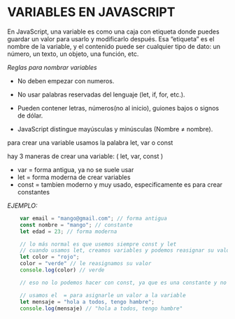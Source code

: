 # VARIABLES EN JAVASCRIPT
En JavaScript, una variable es como una caja con etiqueta donde puedes guardar un valor para usarlo y modificarlo después.
Esa “etiqueta” es el nombre de la variable, y el contenido puede ser cualquier tipo de dato: un número, un texto, un objeto, una función, etc.

*Reglas para nombrar variables*

- No deben empezar con numeros.

- No usar palabras reservadas del lenguaje (let, if, for, etc.).

- Pueden contener letras, números(no al inicio), guiones bajos o signos de dólar.

- JavaScript distingue mayúsculas y minúsculas (Nombre ≠ nombre).

para crear una variable usamos la palabra let, var o const

hay 3 maneras de crear una variable:
( let, var, const )
-   var = forma antigua, ya no se suele usar
-   let = forma moderna de crear variables
-   const = tambien moderno y muy usado, especificamente es para crear  constantes

*EJEMPLO:*

```javascript
    var email = "mango@gmail.com"; // forma antigua
    const nombre = "mango"; // constante
    let edad = 23; // forma moderna

    // lo más normal es que usemos siempre const y let
    // cuando usamos let, creamos variables y podemos reasignar su valor en un futuro.
    let color = "rojo";
    color = "verde" // le reasignamos su valor 
    console.log(color) // verde

    // eso no lo podemos hacer con const, ya que es una constante y no valor no puede ser reasginado

    // usamos el  = para asignarle un valor a la variable
    let mensaje = "hola a todos, tengo hambre";
    console.log(mensaje) // "hola a todos, tengo hambre"
```
